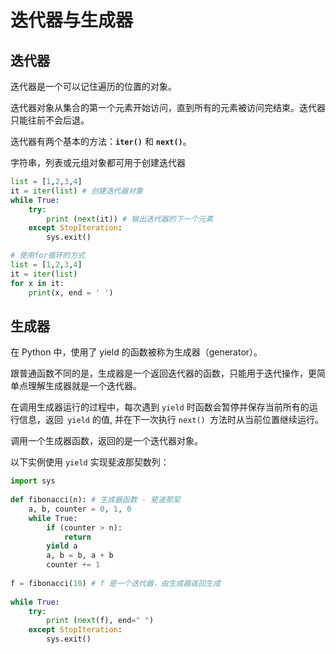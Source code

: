 # 迭代器与生成器

## 迭代器

迭代器是一个可以记住遍历的位置的对象。

迭代器对象从集合的第一个元素开始访问，直到所有的元素被访问完结束。迭代器只能往前不会后退。

迭代器有两个基本的方法：**`iter()`** 和 **`next()`**。

字符串，列表或元组对象都可用于创建迭代器

```python
list = [1,2,3,4]
it = iter(list) # 创建迭代器对象
while True:
    try:
        print (next(it)) # 输出迭代器的下一个元素
    except StopIteration:
        sys.exit()	
```

```python
# 使用for循环的方式
list = [1,2,3,4]
it = iter(list)
for x in it:
	print(x, end = ' ')
```

## 生成器

在 Python 中，使用了 yield 的函数被称为生成器（generator）。

跟普通函数不同的是，生成器是一个返回迭代器的函数，只能用于迭代操作，更简单点理解生成器就是一个迭代器。

在调用生成器运行的过程中，每次遇到 `yield` 时函数会暂停并保存当前所有的运行信息，返回` yield` 的值, 并在下一次执行 `next() `方法时从当前位置继续运行。

调用一个生成器函数，返回的是一个迭代器对象。

以下实例使用 `yield` 实现斐波那契数列：

```python
import sys
 
def fibonacci(n): # 生成器函数 - 斐波那契
    a, b, counter = 0, 1, 0
    while True:
        if (counter > n): 
            return
        yield a
        a, b = b, a + b
        counter += 1
        
f = fibonacci(10) # f 是一个迭代器，由生成器返回生成
 
while True:
    try:
        print (next(f), end=" ")
    except StopIteration:
        sys.exit()
```

